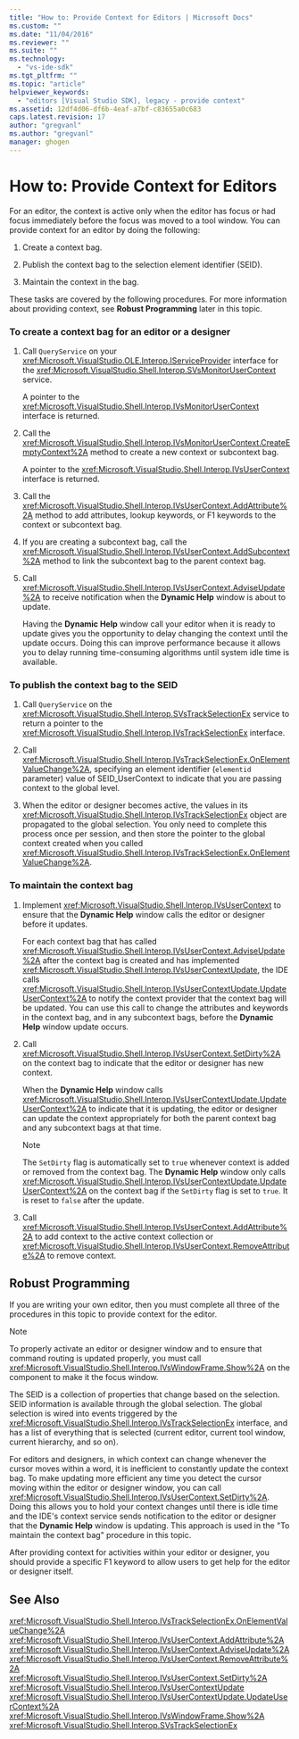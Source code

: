 ```yaml
---
title: "How to: Provide Context for Editors | Microsoft Docs"
ms.custom: ""
ms.date: "11/04/2016"
ms.reviewer: ""
ms.suite: ""
ms.technology: 
  - "vs-ide-sdk"
ms.tgt_pltfrm: ""
ms.topic: "article"
helpviewer_keywords: 
  - "editors [Visual Studio SDK], legacy - provide context"
ms.assetid: 12df4d06-df6b-4eaf-a7bf-c83655a0c683
caps.latest.revision: 17
author: "gregvanl"
ms.author: "gregvanl"
manager: ghogen
---
```

# How to: Provide Context for Editors
For an editor, the context is active only when the editor has focus or had focus immediately before the focus was moved to a tool window. You can provide context for an editor by doing the following:  
  
1.  Create a context bag.  
  
2.  Publish the context bag to the selection element identifier (SEID).  
  
3.  Maintain the context in the bag.  
  
 These tasks are covered by the following procedures. For more information about providing context, see **Robust Programming** later in this topic.  
  
### To create a context bag for an editor or a designer  
  
1.  Call `QueryService` on your <xref:Microsoft.VisualStudio.OLE.Interop.IServiceProvider> interface for the <xref:Microsoft.VisualStudio.Shell.Interop.SVsMonitorUserContext> service.  
  
     A pointer to the <xref:Microsoft.VisualStudio.Shell.Interop.IVsMonitorUserContext> interface is returned.  
  
2.  Call the <xref:Microsoft.VisualStudio.Shell.Interop.IVsMonitorUserContext.CreateEmptyContext%2A> method to create a new context or subcontext bag.  
  
     A pointer to the <xref:Microsoft.VisualStudio.Shell.Interop.IVsUserContext> interface is returned.  
  
3.  Call the <xref:Microsoft.VisualStudio.Shell.Interop.IVsUserContext.AddAttribute%2A> method to add attributes, lookup keywords, or F1 keywords to the context or subcontext bag.  
  
4.  If you are creating a subcontext bag, call the <xref:Microsoft.VisualStudio.Shell.Interop.IVsUserContext.AddSubcontext%2A> method to link the subcontext bag to the parent context bag.  
  
5.  Call <xref:Microsoft.VisualStudio.Shell.Interop.IVsUserContext.AdviseUpdate%2A> to receive notification when the **Dynamic Help** window is about to update.  
  
     Having the **Dynamic Help** window call your editor when it is ready to update gives you the opportunity to delay changing the context until the update occurs. Doing this can improve performance because it allows you to delay running time-consuming algorithms until system idle time is available.  
  
### To publish the context bag to the SEID  
  
1.  Call `QueryService` on the <xref:Microsoft.VisualStudio.Shell.Interop.SVsTrackSelectionEx> service to return a pointer to the <xref:Microsoft.VisualStudio.Shell.Interop.IVsTrackSelectionEx> interface.  
  
2.  Call <xref:Microsoft.VisualStudio.Shell.Interop.IVsTrackSelectionEx.OnElementValueChange%2A>, specifying an element identifier (`elementid` parameter) value of SEID_UserContext to indicate that you are passing context to the global level.  
  
3.  When the editor or designer becomes active, the values in its <xref:Microsoft.VisualStudio.Shell.Interop.IVsTrackSelectionEx> object are propagated to the global selection. You only need to complete this process once per session, and then store the pointer to the global context created when you called <xref:Microsoft.VisualStudio.Shell.Interop.IVsTrackSelectionEx.OnElementValueChange%2A>.  
  
### To maintain the context bag  
  
1.  Implement <xref:Microsoft.VisualStudio.Shell.Interop.IVsUserContext> to ensure that the **Dynamic Help** window calls the editor or designer before it updates.  
  
     For each context bag that has called <xref:Microsoft.VisualStudio.Shell.Interop.IVsUserContext.AdviseUpdate%2A> after the context bag is created and has implemented <xref:Microsoft.VisualStudio.Shell.Interop.IVsUserContextUpdate>, the IDE calls <xref:Microsoft.VisualStudio.Shell.Interop.IVsUserContextUpdate.UpdateUserContext%2A> to notify the context provider that the context bag will be updated. You can use this call to change the attributes and keywords in the context bag, and in any subcontext bags, before the **Dynamic Help** window update occurs.  
  
2.  Call <xref:Microsoft.VisualStudio.Shell.Interop.IVsUserContext.SetDirty%2A> on the context bag to indicate that the editor or designer has new context.  
  
     When the **Dynamic Help** window calls <xref:Microsoft.VisualStudio.Shell.Interop.IVsUserContextUpdate.UpdateUserContext%2A> to indicate that it is updating, the editor or designer can update the context appropriately for both the parent context bag and any subcontext bags at that time.  
  
    > [!NOTE]
    >  The `SetDirty` flag is automatically set to `true` whenever context is added or removed from the context bag. The **Dynamic Help** window only calls <xref:Microsoft.VisualStudio.Shell.Interop.IVsUserContextUpdate.UpdateUserContext%2A> on the context bag if the `SetDirty` flag is set to `true`. It is reset to `false` after the update.  
  
3.  Call <xref:Microsoft.VisualStudio.Shell.Interop.IVsUserContext.AddAttribute%2A> to add context to the active context collection or <xref:Microsoft.VisualStudio.Shell.Interop.IVsUserContext.RemoveAttribute%2A> to remove context.  
  
## Robust Programming  
 If you are writing your own editor, then you must complete all three of the procedures in this topic to provide context for the editor.  
  
> [!NOTE]
>  To properly activate an editor or designer window and to ensure that command routing is updated properly, you must call <xref:Microsoft.VisualStudio.Shell.Interop.IVsWindowFrame.Show%2A> on the component to make it the focus window.  
  
 The SEID is a collection of properties that change based on the selection. SEID information is available through the global selection. The global selection is wired into events triggered by the <xref:Microsoft.VisualStudio.Shell.Interop.IVsTrackSelectionEx> interface, and has a list of everything that is selected (current editor, current tool window, current hierarchy, and so on).  
  
 For editors and designers, in which context can change whenever the cursor moves within a word, it is inefficient to constantly update the context bag. To make updating more efficient any time you detect the cursor moving within the editor or designer window, you can call <xref:Microsoft.VisualStudio.Shell.Interop.IVsUserContext.SetDirty%2A>. Doing this allows you to hold your context changes until there is idle time and the IDE's context service sends notification to the editor or designer that the **Dynamic Help** window is updating. This approach is used in the "To maintain the context bag" procedure in this topic.  
  
 After providing context for activities within your editor or designer, you should provide a specific F1 keyword to allow users to get help for the editor or designer itself.  
  
## See Also  
 <xref:Microsoft.VisualStudio.Shell.Interop.IVsTrackSelectionEx.OnElementValueChange%2A>   
 <xref:Microsoft.VisualStudio.Shell.Interop.IVsUserContext.AddAttribute%2A>   
 <xref:Microsoft.VisualStudio.Shell.Interop.IVsUserContext.AdviseUpdate%2A>   
 <xref:Microsoft.VisualStudio.Shell.Interop.IVsUserContext.RemoveAttribute%2A>   
 <xref:Microsoft.VisualStudio.Shell.Interop.IVsUserContext.SetDirty%2A>   
 <xref:Microsoft.VisualStudio.Shell.Interop.IVsUserContextUpdate>   
 <xref:Microsoft.VisualStudio.Shell.Interop.IVsUserContextUpdate.UpdateUserContext%2A>   
 <xref:Microsoft.VisualStudio.Shell.Interop.IVsWindowFrame.Show%2A>   
 <xref:Microsoft.VisualStudio.Shell.Interop.SVsTrackSelectionEx>